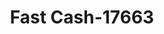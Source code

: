 ---
f_zip-code: 37138
f_state-code: TN
title: Fast Cash-17663
f_phone: 615-847-0077
f_city-only: Old Hickory
f_address: 1433 Robinson Road Old Hickory
f_location-unique-id: '17663'
slug: fast-cash-17663
updated-on: '2024-05-30T13:46:58.046Z'
created-on: '2024-05-30T13:36:59.803Z'
published-on: '2024-05-30T13:54:32.469Z'
f_city-state: cms/city/old-hickory-tn.md
f_company: cms/company/fast-cash.md
f_state: cms/state/tennessee.md
layout: '[payday-loan].html'
tags: payday-loan
---